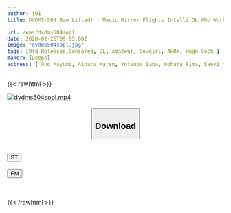 ```yaml
---
author: j91
title: DVDMS-504 Ban Lifted! ! Magic Mirror Flights Intelli OL Who Works For A Major Leading Company During Work, The First Intercrural Sex Edition In Life Vol.03 All 10 SEX Specials! ! Blush Manjob With A Big Dick Erecting In Gingin! Insert Null Into Elite Oma Co ○ Wet With Embarrassing And Pleasant! In Shinjuku & Toranomon

url: /was/dvdms504sopl
date: 2020-02-25T09:05:00Z
image: "dvdms504sopl.jpg"
tags: [Old Releases,Censored, OL, Amateur, Cowgirl, 4HR+, Huge Cock	]
maker: [Deeps]
actress: [ Ono Mayumi, Aihara Karen, Yotsuba Sana, Oohara Rima, Saeki Yumika ,Seion Sakura ,Kihara Kotomi, Sayano Hiyori, Sasamiya Erena ,Yamamoto Renka ]
---
```



{{< rawhtml >}}

<div class="video" data-videoid="qj8Jq9P0wmiz832">
    <a href="javascript:;">
        <img src="/was/dvdms504sopl/dvdms504sopl.jpg" width="WIDTH" height="HEIGHT" alt="dvdms504sopl.mp4" loading="lazy">
    </a>
</div>

<script type="text/javascript" src="https://j91.asia/asset/on-demand-st.js"></script>

<br>
  <link rel="stylesheet" href="https://j91.asia/asset/bs5.css">
  
  <center>
  <button class="btn btn-primary" type="button" data-bs-toggle="collapse" data-bs-target=".multi-collapse" aria-expanded="false" aria-controls="multiCollapseExample1 multiCollapseExample2"><h2>Download</h2></button></center>
</p>
<div class="row">
  <div class="col">
    <div class="collapse multi-collapse" id="multiCollapseExample1">
      <div class="card card-body">
	      	      <br>
<div class="buttons">  
<a href="https://streamtape.to/v/qj8Jq9P0wmiz832" target="_blank"><button class="btn-hover color-3"><i class="fa fa-download"></i> ST</button></a></div>
    </div>
  </div>
</div>
  <div class="col">
    <div class="collapse multi-collapse" id="multiCollapseExample2">
      <div class="card card-body">
	      <br>
<div class="buttons">
    <a href="https://filemoon.sx/d/61fy8jek3yw0" target="_blank"><button class="btn-hover color-8"><i class="fa fa-download"></i> FM</button></a></div>
<br><br>
      </div>
    </div>
  </div>
</div>

{{< /rawhtml >}}
